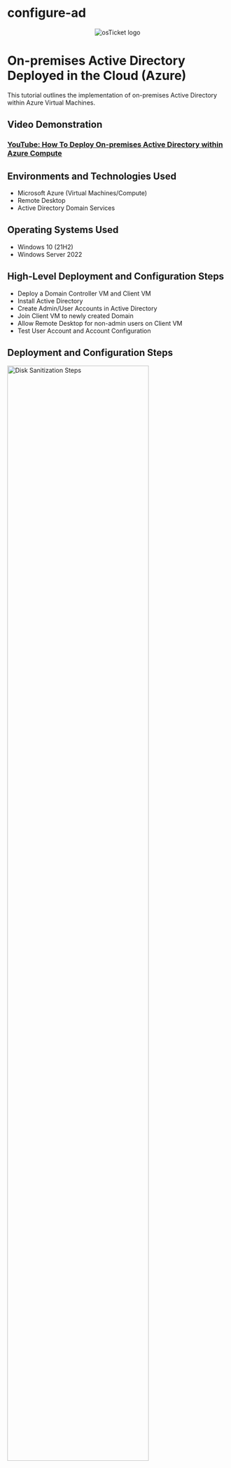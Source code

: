 # configure-ad
<p align="center">
<img src="https://i.imgur.com/9Fezpa3.png" alt="osTicket logo"/>
</p>

<h1>On-premises Active Directory Deployed in the Cloud (Azure)</h1>
This tutorial outlines the implementation of on-premises Active Directory within Azure Virtual Machines.<br />

<h2>Video Demonstration</h2>

 ### [YouTube: How To Deploy On-premises Active Directory within Azure Compute](https://www.youtube.com)

 <h2>Environments and Technologies Used</h2>

 - Microsoft Azure (Virtual Machines/Compute)
 - Remote Desktop
- Active Directory Domain Services 

<h2>Operating Systems Used </h2>

- Windows 10</b> (21H2)
- Windows Server 2022

<h2>High-Level Deployment and Configuration Steps</h2>

- Deploy a Domain Controller VM and Client VM
- Install Active Directory
- Create Admin/User Accounts in Active Directory
- Join Client VM to newly created Domain
- Allow Remote Desktop for non-admin users on Client VM
- Test User Account and Account Configuration

 <h2>Deployment and Configuration Steps</h2>

<p>
<img src="https://i.imgur.com/chyaFyl.png" height="80%" width="80%" alt="Disk Sanitization Steps"/>
</p>
<p>
 <p>
<img src="https://i.imgur.com/chyaFyl.png" height="80%" width="80%" alt="Disk Sanitization Steps"/>
</p>
<p>
Step 1:

- Create a new Virtual Machine (VM) in Azure.
- Select "Windows Server 2022" as the operating system.
- Name the VM "DC-1" and place it in a resource group named "RG-AD".
- Configure the VM with 2vcpus and 16 GiB of memory.
- Create a new "Virtual network" named "RG-AD-vnet" under the "Networking" tab.
- Complete the VM creation process.
</p>
<br />

<p>
<img src="https://i.imgur.com/chyaFyl.png" height="80%" width="80%" alt="Disk Sanitization Steps"/>
</p>
<p>
 <p>
<img src="https://i.imgur.com/chyaFyl.png" height="80%" width="80%" alt="Disk Sanitization Steps"/>
</p>
<p>
Step 2:

- Access the DC-1 VM in Azure.
- Navigate to the "Networking" tab.
- Click on "Network Interface" and go to the "IP configurations" tab.
- Set "Allocation" to "Static" for "ipconfig1" and save the settings.
</p>
<br />

<p>
<img src="https://i.imgur.com/DJmEXEB.png" height="80%" width="80%" alt="Disk Sanitization Steps"/>
</p>
<p>
 <p>
<img src="https://i.imgur.com/chyaFyl.png" height="80%" width="80%" alt="Disk Sanitization Steps"/>
</p>
<p>
Step 3:

- Create a new Client VM in Azure.
- Choose "Windows 10 Pro, version 22H2" as the operating system.
- Name the VM "Client-1" and place it in the "RG-AD" resource group.
- Configure the VM with 2vcpus and 16 GiB of memory.
- Ensure the VM is placed in the "RG-AD-vnet" Virtual network.
- Complete the VM creation process.
</p>
<br />

<p>
<img src="https://i.imgur.com/DJmEXEB.png" height="80%" width="80%" alt="Disk Sanitization Steps"/>
</p>
<p>
 <p>
<img src="https://i.imgur.com/chyaFyl.png" height="80%" width="80%" alt="Disk Sanitization Steps"/>
</p>
<p>
 <p>
<img src="https://i.imgur.com/chyaFyl.png" height="80%" width="80%" alt="Disk Sanitization Steps"/>
</p>
<p>
Step 4:

- Log in to the DC-1 VM.
- Open the "Service Manager" application.
- Click on "Add roles and features" under "Configure this local server".
- Select "Active Directory Domain Services" in the setup wizard and proceed with the installation.
- After installation, click on the flag icon and select "Promote this server to a domain controller".
</p>
<br />

<p>
<img src="https://i.imgur.com/DJmEXEB.png" height="80%" width="80%" alt="Disk Sanitization Steps"/>
</p>
<p>
 <p>
<img src="https://i.imgur.com/chyaFyl.png" height="80%" width="80%" alt="Disk Sanitization Steps"/>
</p>
<p>
 <p>
<img src="https://i.imgur.com/chyaFyl.png" height="80%" width="80%" alt="Disk Sanitization Steps"/>
</p>
<p>
Step 5:

- In the configuration wizard, choose "Add a new forest" and enter "mydomain.com" as the domain name.
- Set the password to "Password1" and complete the installation process.
- Wait for the VM to restart.
</p>
<br />

<p>
<img src="https://i.imgur.com/DJmEXEB.png" height="80%" width="80%" alt="Disk Sanitization Steps"/>
</p>
<p>
 <p>
<img src="https://i.imgur.com/chyaFyl.png" height="80%" width="80%" alt="Disk Sanitization Steps"/>
</p>
Step 6:

- Log back into DC-1 and open "Server Manager".
- Navigate to "Tools" and click on "Active Directory Users and Computers".
</p>
<br />

<p>
<img src="https://i.imgur.com/DJmEXEB.png" height="80%" width="80%" alt="Disk Sanitization Steps"/>
</p>
<p>
 <p>
<img src="https://i.imgur.com/chyaFyl.png" height="80%" width="80%" alt="Disk Sanitization Steps"/>
</p>
<p>
 <p>
<img src="https://i.imgur.com/chyaFyl.png" height="80%" width="80%" alt="Disk Sanitization Steps"/>
</p>
<p>
Step 7:

- Create two new Organizational Units (OUs) named "_EMPLOYEES" and "_ADMINS" under "mydomain.com".
</p>
<br />

<p>
<img src="https://i.imgur.com/DJmEXEB.png" height="80%" width="80%" alt="Disk Sanitization Steps"/>
</p>
<p>
 <p>
<img src="https://i.imgur.com/chyaFyl.png" height="80%" width="80%" alt="Disk Sanitization Steps"/>
</p>
<p>
 <p>
<img src="https://i.imgur.com/chyaFyl.png" height="80%" width="80%" alt="Disk Sanitization Steps"/>
</p>
<p>
 <p>
 <p>
<img src="https://i.imgur.com/chyaFyl.png" height="80%" width="80%" alt="Disk Sanitization Steps"/>
</p>
<p>
Step 8:

- Inside the "_ADMINS" OU, create a new user named "Jane Doe" with the username "jane_admin" and password "Password1".
</p>
<br />

<p>
<img src="https://i.imgur.com/DJmEXEB.png" height="80%" width="80%" alt="Disk Sanitization Steps"/>
</p>
<p>
 <p>
<img src="https://i.imgur.com/chyaFyl.png" height="80%" width="80%" alt="Disk Sanitization Steps"/>
</p>
<p>
 <p>
<img src="https://i.imgur.com/chyaFyl.png" height="80%" width="80%" alt="Disk Sanitization Steps"/>
</p>
<p>
 <p>
 <p>
<img src="https://i.imgur.com/chyaFyl.png" height="80%" width="80%" alt="Disk Sanitization Steps"/>
</p>
<p>
Step 9:

- Make "Jane Doe" a member of the "Domain Admins" group.
- Log out of DC-1 and log back in with the "jane_admin" account.
</p>
<br />

<p>
<img src="https://i.imgur.com/DJmEXEB.png" height="80%" width="80%" alt="Disk Sanitization Steps"/>
</p>
<p>
 <p>
<img src="https://i.imgur.com/chyaFyl.png" height="80%" width="80%" alt="Disk Sanitization Steps"/>
</p>
<p>
 <p>
<img src="https://i.imgur.com/chyaFyl.png" height="80%" width="80%" alt="Disk Sanitization Steps"/>
</p>
<p>
 <p>
 <p>
<img src="https://i.imgur.com/chyaFyl.png" height="80%" width="80%" alt="Disk Sanitization Steps"/>
</p>
<p>
Step 10:

- Copy the private IP of DC-1 from the Azure portal.
- Navigate to Client-1's VM page and configure the DNS server settings to point to DC-1's private IP.
- Restart the Client-1 VM.
</p>
<br />

<p>
<img src="https://i.imgur.com/DJmEXEB.png" height="80%" width="80%" alt="Disk Sanitization Steps"/>
</p>
<p>
 <p>
<img src="https://i.imgur.com/chyaFyl.png" height="80%" width="80%" alt="Disk Sanitization Steps"/>
</p>
Step 11:

- Log in to Client-1 and join it to the "mydomain.com" domain using the "jane_admin" account.
- Wait for the domain join process to complete.
</p>
<br />

<p>
<img src="https://i.imgur.com/DJmEXEB.png" height="80%" width="80%" alt="Disk Sanitization Steps"/>
</p>
<p>
 <p>
<img src="https://i.imgur.com/chyaFyl.png" height="80%" width="80%" alt="Disk Sanitization Steps"/>
</p>
<p>
 <p>
<img src="https://i.imgur.com/chyaFyl.png" height="80%" width="80%" alt="Disk Sanitization Steps"/>
</p>
<p>
Step 12:

- Log in to Client-1 as "mydomain.com\jane_admin" and configure remote desktop access for "Domain Users".
</p>
<br />

<p>
<img src="https://i.imgur.com/DJmEXEB.png" height="80%" width="80%" alt="Disk Sanitization Steps"/>
</p>
<p>
 <p>
<img src="https://i.imgur.com/chyaFyl.png" height="80%" width="80%" alt="Disk Sanitization Steps"/>
</p>
<p>
 <p>
<img src="https://i.imgur.com/chyaFyl.png" height="80%" width="80%" alt="Disk Sanitization Steps"/>
</p>
<p>
Step 13:

- Log back into DC-1 and create a new user in the "_EMPLOYEES" folder following the same steps as for "Jane Doe".
</p>
<br />

<p>
<img src="https://i.imgur.com/DJmEXEB.png" height="80%" width="80%" alt="Disk Sanitization Steps"/>
</p>
<p>
Step 14:

- Log in to Client-1 with the newly created user account "bob.builder".
- Confirm the ability to create and configure admins and users within Active Directory.
</p>
<br />
